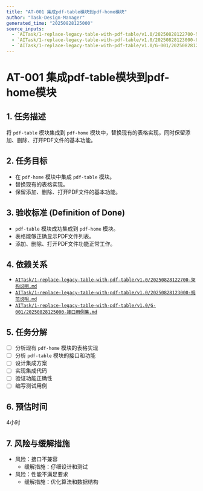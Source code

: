```yaml
---
title: "AT-001 集成pdf-table模块到pdf-home模块"
author: "Task-Design-Manager"
generated_time: "20250828125000"
source_inputs:
  - `AITask/1-replace-legacy-table-with-pdf-table/v1.0/20250828122700-架构说明.md`
  - `AITask/1-replace-legacy-table-with-pdf-table/v1.0/20250828123000-规范说明.md`
  - `AITask/1-replace-legacy-table-with-pdf-table/v1.0/G-001/20250828125000-接口用例集.md`
---
```


# AT-001 集成pdf-table模块到pdf-home模块

## 1. 任务描述
将 `pdf-table` 模块集成到 `pdf-home` 模块中，替换现有的表格实现，同时保留添加、删除、打开PDF文件的基本功能。

## 2. 任务目标
- 在 `pdf-home` 模块中集成 `pdf-table` 模块。
- 替换现有的表格实现。
- 保留添加、删除、打开PDF文件的基本功能。

## 3. 验收标准 (Definition of Done)
- `pdf-table` 模块成功集成到 `pdf-home` 模块。
- 表格能够正确显示PDF文件列表。
- 添加、删除、打开PDF文件功能正常工作。

## 4. 依赖关系
- [`AITask/1-replace-legacy-table-with-pdf-table/v1.0/20250828122700-架构说明.md`](AITask/1-replace-legacy-table-with-pdf-table/v1.0/20250828122700-架构说明.md:1)
- [`AITask/1-replace-legacy-table-with-pdf-table/v1.0/20250828123000-规范说明.md`](AITask/1-replace-legacy-table-with-pdf-table/v1.0/20250828123000-规范说明.md:1)
- [`AITask/1-replace-legacy-table-with-pdf-table/v1.0/G-001/20250828125000-接口用例集.md`](AITask/1-replace-legacy-table-with-pdf-table/v1.0/G-001/20250828125000-接口用例集.md:1)

## 5. 任务分解
- [ ] 分析现有 `pdf-home` 模块的表格实现
- [ ] 分析 `pdf-table` 模块的接口和功能
- [ ] 设计集成方案
- [ ] 实现集成代码
- [ ] 验证功能正确性
- [ ] 编写测试用例

## 6. 预估时间
4小时

## 7. 风险与缓解措施
- 风险：接口不兼容
  - 缓解措施：仔细设计和测试
- 风险：性能不满足要求
  - 缓解措施：优化算法和数据结构